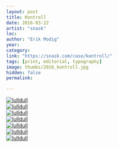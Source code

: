 ```yaml
---
layout: post
title: Kontroll
date: 2016-03-22
artist: "snask"
loc: 
author: "Erik Modig"
year: 
category: 
link: "https://snask.com/case/kontroll/"
tags: [print, editorial, typography]
image: thumbs/2016_kontroll.jpg
hidden: false
permalink:

---
```




<div class="post_image">
	<a href="{{ site.baseurl }}/images/posts/2016_kontroll/001.jpg" target="_blank">
	<img src="{{ site.baseurl }}/images/posts/2016_kontroll/001.jpg" alt="lulldull"></a>
</div>

<div class="post_image">
	<a href="{{ site.baseurl }}/images/posts/2016_kontroll/002.jpg" target="_blank">
	<img src="{{ site.baseurl }}/images/posts/2016_kontroll/002.jpg" alt="lulldull"></a>
</div>

<div class="post_image">
	<a href="{{ site.baseurl }}/images/posts/2016_kontroll/003.jpg" target="_blank">
	<img src="{{ site.baseurl }}/images/posts/2016_kontroll/003.jpg" alt="lulldull"></a>
</div>

<div class="post_image">
	<a href="{{ site.baseurl }}/images/posts/2016_kontroll/004.jpg" target="_blank">
	<img src="{{ site.baseurl }}/images/posts/2016_kontroll/004.jpg" alt="lulldull"></a>
</div>

<div class="post_image">
	<a href="{{ site.baseurl }}/images/posts/2016_kontroll/005.jpg" target="_blank">
	<img src="{{ site.baseurl }}/images/posts/2016_kontroll/005.jpg" alt="lulldull"></a>
</div>

<div class="post_image">
	<a href="{{ site.baseurl }}/images/posts/2016_kontroll/006.jpg" target="_blank">
	<img src="{{ site.baseurl }}/images/posts/2016_kontroll/006.jpg" alt="lulldull"></a>
</div>

<div class="post_image">
	<a href="{{ site.baseurl }}/images/posts/2016_kontroll/007.jpg" target="_blank">
	<img src="{{ site.baseurl }}/images/posts/2016_kontroll/007.jpg" alt="lulldull"></a>
</div>



